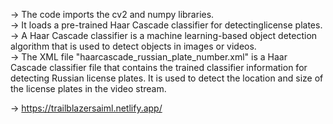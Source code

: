 -> The code imports the cv2 and numpy libraries.                                    
-> It loads a pre-trained Haar Cascade classifier for detectinglicense plates.                                   
-> A Haar Cascade classifier is a machine learning-based object detection algorithm that is used to detect objects in images or videos.               
-> The XML file "haarcascade_russian_plate_number.xml" is a Haar Cascade classifier file that contains the trained classifier information for detecting Russian license plates. It is used to detect the location and size of the license plates in the video stream.

-> https://trailblazersaiml.netlify.app/
